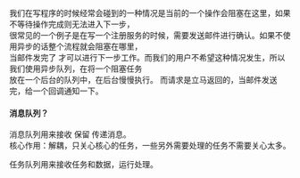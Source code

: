 我们在写程序的时候经常会碰到的一种情况是当前的一个操作会阻塞在这里，如果不等待操作完成则无法进入下一步，   
很常见的一个例子是在写一个注册服务的时候，需要发送邮件进行确认。如果不使用异步的话整个流程就会阻塞在哪里，   
当邮件发完了 才可以进行下一步工作。而我们的用户不希望这种情况发生，所以我们使用异步队列，在将一个阻塞任务   
放在一个后台的队列中，在后台慢慢执行。 而请求是立马返回的，当邮件发送完，给一个回调通知一下。    

#### 消息队列？    

消息队列用来接收 保留 传递消息。    
核心作用：解耦，只关心核心的任务，一些另外需要处理的任务不需要关心太多。   

    

任务队列用来接收任务和数据，运行处理。